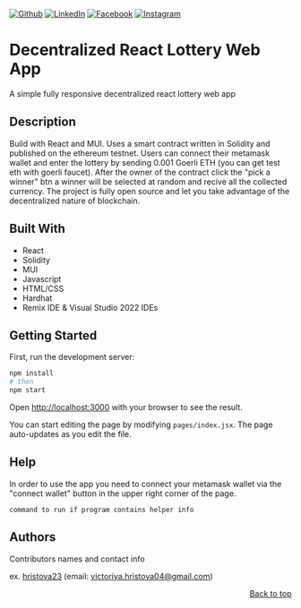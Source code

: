 
[![Github][github-shield]][github-url]
[![LinkedIn][linkedin-shield]][linkedin-url]
[![Facebook][facebook-shield]][facebook-url]
[![Instagram][instagram-shield]][instagram-url]

# Decentralized React Lottery Web App

A simple fully responsive decentralized react lottery web app

## Description

Build with React and MUI. Uses a smart contract written in Solidity and published on the ethereum testnet. 
Users can connect their metamask wallet and enter the lottery by sending 0.001 Goerli ETH (you can get test eth with goerli faucet). After the owner of the contract click the "pick a winner" btn a winner will be selected at random and recive all the collected currency. The project is fully open source and let you take advantage of the decentralized nature of blockchain.

## Built With

* React
* Solidity
* MUI
* Javascript
* HTML/CSS
* Hardhat
* Remix IDE & Visual Studio 2022 IDEs

## Getting Started

First, run the development server:

```bash
npm install
# then
npm start
```
Open [http://localhost:3000](http://localhost:3000) with your browser to see the result.

You can start editing the page by modifying `pages/index.jsx`. The page auto-updates as you edit the file.

## Help

In order to use the app you need to connect your metamask wallet via the "connect wallet" button in the upper right corner of the page.
```
command to run if program contains helper info
```

## Authors

Contributors names and contact info

ex. [hristova23](https://github.com/hristova23) (email: victoriya.hristova04@gmail.com)
<p align="right"><a href="#top">Back to top</a></p>

<!-- MARKDOWN LINKS & IMAGES -->
[github-shield]: https://img.shields.io/badge/GitHub-100000?style=for-the-badge&logo=github&logoColor=white
[github-url]: https://github.com/hristova23
[linkedin-shield]: https://img.shields.io/badge/-LinkedIn-black.svg?style=for-the-badge&logo=linkedin&colorB=555
[linkedin-url]: https://www.linkedin.com/in/victoriya-hristova-157154228/
[facebook-shield]: https://img.shields.io/badge/Facebook-1877F2?style=for-the-badge&logo=facebook&logoColor=white
[facebook-url]: https://www.facebook.com/profile.php?id=100009588433228
[instagram-shield]: https://img.shields.io/badge/Instagram-E4405F?style=for-the-badge&logo=instagram&logoColor=white
[instagram-url]: https://www.instagram.com/hristova__viktoria/
